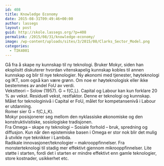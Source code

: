 ```yaml
---
id: 408
title: Knowledge Economy
date: 2015-08-31T09:49:46+00:00
author: lassegs
layout: post
guid: http://skole.lassegs.org/?p=408
permalink: /2015/08/31/knowledge-economy/
image: /wp-content/uploads/sites/3/2015/08/Clarks_Sector_Model.png
categories:
  - TIK4001
---
```

<div>
  Gå fra å skape ny kunnskap til ny teknologi. Bruker Mokyr, siden han eksplisitt diskuterer hvordan vitenskapelig kunnskap kobles til annen kunnskap og blir til nye teknologier. Ny økonomi med tjenester, høyteknologi og IKT, som også kan være grønn. Om noe er høyteknologisk eller ikke bestemmes av andel FoU av verdi.
</div>

<div>
</div>

<div>
  Vekstteori &#8211; Solow (1957). G = f(C,L). Capital og Labour kan kun forklare 20 % av vekst. Residuell vekst, restfaktor. Denne er teknologi og kunnskap. Målet for teknologinivå i Capital er FoU, målet for kompetansenivå i Labour er utdanning.
</div>

<div>
</div>

<div>
  Romer sier G = f(C,L,K).
</div>

<div>
</div>

<div>
  Mokyr posisjonerer seg mellom den nyklassiske økonomiske og den konstruktivistiske, sosiologiske tradisjonen.
</div>

<div>
  Fra Omega &#8211; skape ny teknologi &#8211; Sosiale forhold &#8211; bruk, spredning og diffusjon. Kun når den epistemiske basen i Omega er stor nok blir det mulig å utvikle nye teknikker i Lambda.
</div>

<div>
  Radikale innovasjoner/teknologier &#8211; makrooppfinnelser. Fra monsterteknologi til stadig mer effektivt gjennom mikrooppfinnelser. Lite støtte i starten, fordi det i starten er mindre effektivt enn gamle teknologier, store kostnader, usikkerhet etc.
</div>

&nbsp;